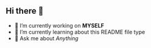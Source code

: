 ## Hi there 👋

- 🔭 I’m currently working on **MYSELF**
- 🌱 I’m currently learning about this README file type
- 💬 Ask me about *Anything*
